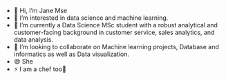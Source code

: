 - 👋 Hi, I’m Jane Mse
- 👀 I’m interested in data science and machine learning.
- 🌱 I’m currently a Data Science MSc student with a robust analytical and customer-facing background in customer service, sales analytics, and data analysis.
- 💞️ I’m looking to collaborate on Machine learning projects, Database and informatics as well as Data visualization.
- 😄 She
- ⚡ I am a chef too🤣

<!---
JaneNse/JaneNse is a ✨ special ✨ repository because its `README.md` (this file) appears on your GitHub profile.
You can click the Preview link to take a look at your changes.
--->
